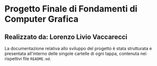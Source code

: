 # Progetto Finale di Fondamenti di Computer Grafica

## Realizzato da: Lorenzo Livio Vaccarecci

La documentazione relativa allo sviluppo del progetto è stata strutturata e presentata all'interno delle singole cartelle di ogni tappa, contenuta nei rispettivi file `README.md`.